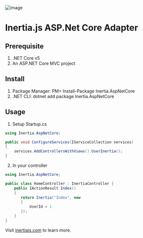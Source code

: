 ![image](https://user-images.githubusercontent.com/6599653/114456558-032e2200-9bab-11eb-88bc-a19897f417ba.png)


# Inertia.js ASP.Net Core Adapter

## Prerequisite
1. .NET Core v5
2. An ASP.NET Core MVC project

## Install
1. Package Manager: PM> Install-Package Inertia.AspNetCore
2. .NET CLI: dotnet add package Inertia.AspNetCore

## Usage
1. Setup Startup.cs
```c#
using Inertia.AspNetCore;

public void ConfigureServices(IServiceCollection services)
{
    services.AddControllersWithViews().UserInertia();
}
```
2. In your controller
````c#
using Inertia.AspNetCore;

public class HomeController : InertiaController {
    public IActionResult Index()
    {
       return Inertia("Index", new
       {
           UserId = 1
       });
    }
}
````

Visit [inertiajs.com](https://inertiajs.com/) to learn more.
